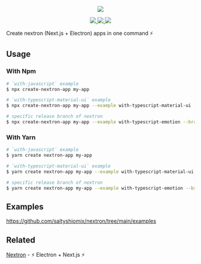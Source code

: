 <p align="center"><img src="https://i.imgur.com/DNOsAH0.png"></p>

<p align="center">
  <a href="https://github.com/unicodeveloper/awesome-nextjs">
    <img src="https://cdn.rawgit.com/sindresorhus/awesome/d7305f38d29fed78fa85652e3a63e154dd8e8829/media/badge.svg">
  </a>
  <a href="https://www.npmjs.com/package/create-nextron-app">
    <img src="https://img.shields.io/npm/v/create-nextron-app.svg">
  </a>
  <a href="https://www.npmjs.com/package/create-nextron-app">
    <img src="https://img.shields.io/npm/dt/create-nextron-app.svg">
  </a>
</p>

Create nextron (Next.js + Electron) apps in one command ⚡

## Usage

### With Npm

```bash
# `with-javascript` example
$ npx create-nextron-app my-app

# `with-typescript-material-ui` example
$ npx create-nextron-app my-app --example with-typescript-material-ui

# specific release branch of nextron
$ npx create-nextron-app my-app --example with-typescript-emotion --branch release/v8
```

### With Yarn

```bash
# `with-javascript` example
$ yarn create nextron-app my-app

# `with-typescript-material-ui` example
$ yarn create nextron-app my-app --example with-typescript-material-ui

# specific release branch of nextron
$ yarn create nextron-app my-app --example with-typescript-emotion --branch release/v8
```

## Examples

<https://github.com/saltyshiomix/nextron/tree/main/examples>

## Related

[Nextron](https://github.com/saltyshiomix/nextron) - ⚡ Electron + Next.js ⚡
